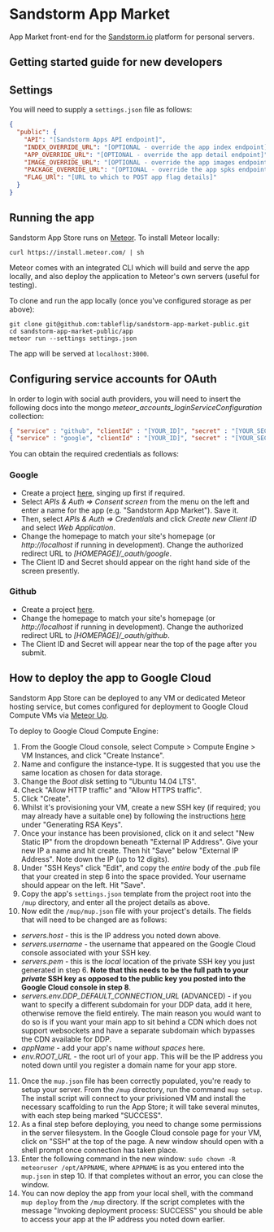 # Sandstorm App Market

App Market front-end for the [Sandstorm.io](https://sandstorm.io/) platform for personal servers.

## Getting started guide for new developers

## Settings

You will need to supply a `settings.json` file as follows:

```json
{
  "public": {
    "API": "[Sandstorm Apps API endpoint]",
    "INDEX_OVERRIDE_URL": "[OPTIONAL - override the app index endpoint]",
    "APP_OVERRIDE_URL": "[OPTIONAL - override the app detail endpoint]",
    "IMAGE_OVERRIDE_URL": "[OPTIONAL - override the app images endpoint]",
    "PACKAGE_OVERRIDE_URL": "[OPTIONAL - override the app spks endpoint]",
    "FLAG_URl": "[URL to which to POST app flag details]"
  }
}
```

## Running the app

Sandstorm App Store runs on [Meteor](meteor.com).  To install Meteor locally:

```
curl https://install.meteor.com/ | sh
```

Meteor comes with an integrated CLI which will build and serve the app locally, and also deploy the application to Meteor's own servers (useful for testing).

To clone and run the app locally (once you've configured storage as per above):

```
git clone git@github.com:tableflip/sandstorm-app-market-public.git
cd sandstorm-app-market-public/app
meteor run --settings settings.json
```

The app will be served at `localhost:3000`.

## Configuring service accounts for OAuth

In order to login with social auth providers, you will need to insert the following docs into the mongo  *meteor_accounts_loginServiceConfiguration* collection:

```json
{ "service" : "github", "clientId" : "[YOUR_ID]", "secret" : "[YOUR_SECRET]" }
{ "service" : "google", "clientId" : "[YOUR_ID]", "secret" : "[YOUR_SECRET]", "loginStyle" : "popup" }
```

You can obtain the required credentials as follows:

### Google

* Create a project [here](https://console.developers.google.com), singing up first if required.
* Select *APIs & Auth => Consent screen* from the menu on the left and enter a name for the app (e.g. "Sandstorm App Market").  Save it.
* Then, select *APIs & Auth => Credentials* and click *Create new Client ID* and select *Web Application*.
* Change the homepage to match your site's homepage (or *http://localhost* if running in development). Change the authorized redirect URL to *[HOMEPAGE]/_oauth/google*.
* The Client ID and Secret should appear on the right hand side of the screen presently.

### Github

* Create a project [here](https://github.com/settings/applications/new).
* Change the homepage to match your site's homepage (or *http://localhost* if running in development). Change the authorized redirect URL to *[HOMEPAGE]/_oauth/github*.
* The Client ID and Secret will appear near the top of the page after you submit.

## How to deploy the app to Google Cloud

Sandstorm App Store can be deployed to any VM or dedicated Meteor hosting service, but comes configured for deployment to Google Cloud Compute VMs via [Meteor Up](https://github.com/arunoda/meteor-up).

To deploy to Google Cloud Compute Engine:

1. From the Google Cloud console, select Compute > Compute Engine > VM Instances, and click "Create Instance".
2. Name and configure the instance-type.  It is suggested that you use the same location as chosen for data storage.
3. Change the *Boot disk* setting to "Ubuntu 14.04 LTS".
4. Check "Allow HTTP traffic" and "Allow HTTPS traffic".
5. Click "Create".
6. Whilst it's provisioning your VM, create a new SSH key (if required; you may already have a suitable one) by following the instructions [here](https://help.ubuntu.com/community/SSH/OpenSSH/Keys) under "Generating RSA Keys".
7. Once your instance has been provisioned, click on it and select "New Static IP" from the dropdown beneath "External IP Address". Give your new IP a name and hit create. Then hit "Save" below "External IP Address".  Note down the IP (up to 12 digits).
8. Under "SSH Keys" click "Edit", and copy the *entire* body of the .pub file that your created in step 6 into the space provided.  Your username should appear on the left. Hit "Save".
9. Copy the app's `settings.json` template from the project root into the `/mup` directory, and enter all the project details as above.
10. Now edit the `/mup/mup.json` file with your project's details. The fields that will need to be changed are as follows:

  * *servers.host* - this is the IP address you noted down above.
  * *servers.username* - the username that appeared on the Google Cloud console associated with your SSH key.
  * *servers.pem* - this is the *local* location of the private SSH key you just generated in step 6. **Note that this needs to be the full path to your *private* SSH key as opposed to the public key you posted into the Google Cloud console in step 8**.
  * *servers.env.DDP_DEFAULT_CONNECTION_URL* (ADVANCED) - if you want to specify a different subdomain for your DDP data, add it here, otherwise remove the field entirely.  The main reason you would want to do so is if you want your main app to sit behind a CDN which does not support websockets and have a separate subdomain which bypasses the CDN available for DDP.
  * *appName* - add your app's name *without spaces* here.
  * *env.ROOT_URL* - the root url of your app.  This will be the IP address you noted down until you register a domain name for your app store.

11. Once the `mup.json` file has been correctly populated, you're ready to setup your server.  From the `/mup` directory, run the command `mup setup`.  The install script will connect to your privisioned VM and install the necessary scaffolding to run the App Store; it will take several minutes, with each step being marked "SUCCESS".
12. As a final step before deploying, you need to change some permissions in the server filesystem.  In the Google Cloud console page for your VM, click on "SSH" at the top of the page.  A new window should open with a shell prompt once connection has taken place.
13. Enter the following command in the new window: `sudo chown -R meteoruser /opt/APPNAME`, where `APPNAME` is as you entered into the `mup.json` in step 10.  If that completes without an error, you can close the window.
14. You can now deploy the app from your local shell, with the command `mup deploy` from the `/mup` directory.  If the script completes with the message "Invoking deployment process: SUCCESS" you should be able to access your app at the IP address you noted down earlier.
